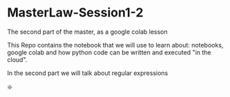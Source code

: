# MasterLaw-Session1-2
The second part of the master, as a google colab lesson

This Repo contains the notebook that we will use to learn about: notebooks, google colab and how python code can be written and executed "in the cloud". <br>

In the second part we will talk about regular expressions <br>

:sparkle:
